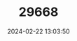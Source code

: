 ---
title: "29668"
category: "Sorex raddei"
draft: false
date: 2024-02-22 13:03:50
languages:
  Russian: ["Burozubka Radde"]
  French: ["Musaraigne de Rade"]
  English: ["Radde's Shrew"]
---